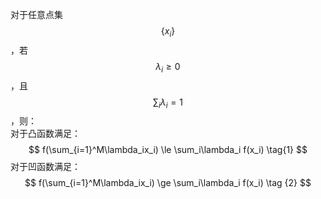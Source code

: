对于任意点集$$\{x_i\}$$，若$$\lambda_i \ge 0$$，且$$\sum_i\lambda_i=1$$，则：  
对于凸函数满足：  
$$
f(\sum_{i=1}^M\lambda_ix_i) \le \sum_i\lambda_i f(x_i)  \tag{1}
$$
对于凹函数满足：  
$$
f(\sum_{i=1}^M\lambda_ix_i) \ge \sum_i\lambda_i f(x_i) \tag {2}
$$